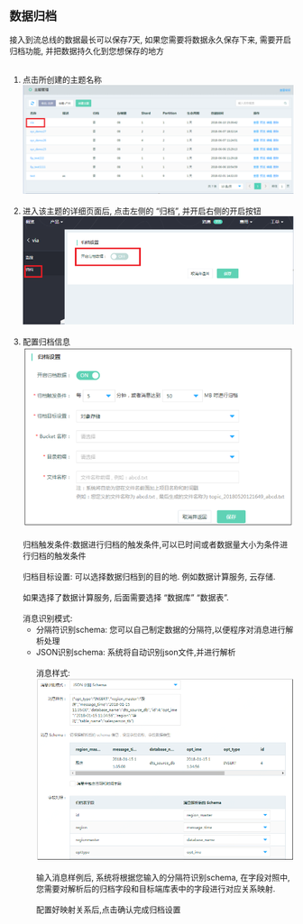 ## 数据归档<br>
接入到流总线的数据最长可以保存7天, 如果您需要将数据永久保存下来, 需要开启归档功能, 并把数据持久化到您想保存的地方<br><br>
1. 点击所创建的主题名称<br>
![选择主题](https://github.com/jdcloudcom/cn/blob/edit/image/DataBus/db-006.png?raw=true)<br><br>
2. 进入该主题的详细页面后, 点击左侧的 “归档”, 并开启右侧的开启按钮<br>
![开启归档](https://github.com/jdcloudcom/cn/blob/edit/image/DataBus/db-007.png?raw=true)<br><br>
3. 配置归档信息<br>
![归档配置](https://github.com/jdcloudcom/cn/blob/edit/image/DataBus/db-008.png?raw=true)<br><br>
归档触发条件:数据进行归档的触发条件,可以已时间或者数据量大小为条件进行归档的触发条件<br><br>
归档目标设置: 可以选择数据归档到的目的地. 例如数据计算服务, 云存储. <br><br>
如果选择了数据计算服务, 后面需要选择 “数据库” “数据表”.<br><br>
消息识别模式: <br>
    - 分隔符识别schema: 您可以自己制定数据的分隔符,以便程序对消息进行解析处理<br>
    - JSON识别schema: 系统将自动识别json文件,并进行解析<br><br>
消息样式:<br>
![消息样式](https://github.com/jdcloudcom/cn/blob/edit/image/DataBus/db-009.png?raw=true)<br><br>
 输入消息样例后, 系统将根据您输入的分隔符识别schema, 在字段对照中, 您需要对解析后的归档字段和目标端库表中的字段进行对应关系映射.<br><br>
配置好映射关系后,点击确认完成归档设置


